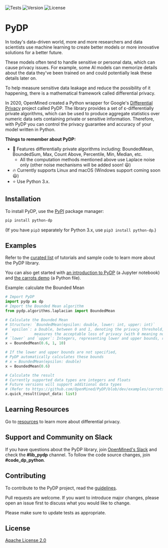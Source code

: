 ![Tests](https://img.shields.io/github/workflow/status/OpenMined/PyDP/Tests)
![Version](https://img.shields.io/github/v/tag/OpenMined/PyDP?color=green&label=pypi)
![License](https://img.shields.io/github/license/OpenMined/PyDP)

# PyDP

In today's data-driven world, more and more researchers and data scientists use machine learning to create better models or more innovative solutions for a better future.

These models often tend to handle sensitive or personal data, which can cause
privacy issues. For example, some AI models can memorize details about
the data they've been trained on and could potentially leak these details later
on.

To help measure sensitive data leakage and reduce the possibility of it
happening, there is a mathematical framework called differential privacy.

In 2020, OpenMined created a Python wrapper for Google's [Differential
Privacy](https://github.com/google/differential-privacy) project called PyDP.
The library provides a set of ε-differentially private algorithms, which can be
used to produce aggregate statistics over numeric data sets containing private
or sensitive information. Therefore, with PyDP you can control the privacy
guarantee and accuracy of your model written in Python.

**Things to remember about PyDP:**

- :rocket: Features differentially private algorithms including: BoundedMean,
BoundedSum, Max, Count Above, Percentile, Min, Median, etc.
  - All the computation methods mentioned above use Laplace noise only (other
noise mechanisms will be added soon! :smiley:)
- :fire: Currently supports Linux and macOS (Windows support coming soon
:smiley:)
- :star: Use Python 3.x.

## Installation

To install PyDP, use the [PyPI](https://pip.pypa.io/en/stable/) package manager:

```bash
pip install python-dp
```

(If you have `pip3` separately for Python 3.x, use `pip3 install python-dp`.)

## Examples

Refer to the
[curated list](https://github.com/OpenMined/PyDP/tree/dev/examples)
of tutorials and sample code to learn more about the PyDP library.

You can also get started with
[an introduction to PyDP](https://github.com/OpenMined/PyDP/blob/dev/examples/carrots_demo/carrots_demo.ipynb)
(a Jupyter notebook) and
[the carrots demo](https://github.com/OpenMined/PyDP/blob/dev/examples/carrots_demo/carrots.py)
(a Python file).

Example: calculate the Bounded Mean

```python
# Import PyDP
import pydp as dp
# Import the Bounded Mean algorithm
from pydp.algorithms.laplacian import BoundedMean

# Calculate the Bounded Mean
# Structure: `BoundedMean(epsilon: double, lower: int, upper: int)`
# `epsilon`: a Double, between 0 and 1, denoting the privacy threshold,
#            measures the acceptable loss of privacy (with 0 meaning no loss is acceptable)
# `lower` and `upper`: Integers, representing lower and upper bounds, respectively
x = BoundedMean(0.6, 1, 10)

# If the lower and upper bounds are not specified,
# PyDP automatically calculates these bounds
# x = BoundedMean(epsilon: double)
x = BoundedMean(0.6)

# Calculate the result
# Currently supported data types are integers and floats
# Future versions will support additional data types
# (Refer to https://github.com/OpenMined/PyDP/blob/dev/examples/carrots.py)
x.quick_result(input_data: list)
```

## Learning Resources

Go to [resources](https://github.com/OpenMined/PyDP/blob/dev/resources.md)
to learn more about differential privacy.

## Support and Community on Slack

If you have questions about the PyDP library, join
[OpenMined's Slack](https://slack.openmined.org) and check the
**#lib_pydp** channel. To follow the code source changes, join
**#code_dp_python**.

## Contributing

To contribute to the PyDP project, read the
[guidelines](https://github.com/OpenMined/PyDP/blob/dev/contributing.md).

Pull requests are welcome. If you want to introduce major changes, please
open an issue first to discuss what you would like to change.

Please make sure to update tests as appropriate.

<!-- ## Contributors -->

## License
[Apache License 2.0](https://choosealicense.com/licenses/apache-2.0/)
